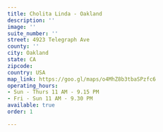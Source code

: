 ```yaml
---
title: Cholita Linda - Oakland
description: ''
image: ''
suite_number: ''
street: 4923 Telegraph Ave
county: ''
city: Oakland
state: CA
zipcode: 
country: USA
map_link: https://goo.gl/maps/o4MhZ8b3tbaSPzfc6
operating_hours:
- Sun - Thurs 11 AM - 9.15 PM
- Fri - Sun 11 AM - 9.30 PM
available: true
order: 1

---
```

